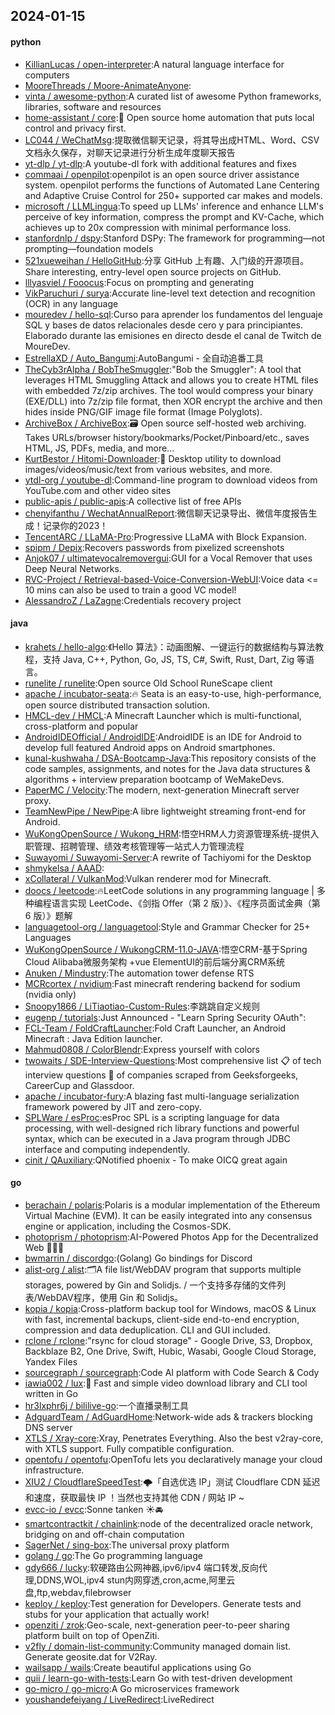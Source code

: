 ## 2024-01-15

#### python
* [KillianLucas / open-interpreter](https://github.com/KillianLucas/open-interpreter):A natural language interface for computers
* [MooreThreads / Moore-AnimateAnyone](https://github.com/MooreThreads/Moore-AnimateAnyone):
* [vinta / awesome-python](https://github.com/vinta/awesome-python):A curated list of awesome Python frameworks, libraries, software and resources
* [home-assistant / core](https://github.com/home-assistant/core):🏡 Open source home automation that puts local control and privacy first.
* [LC044 / WeChatMsg](https://github.com/LC044/WeChatMsg):提取微信聊天记录，将其导出成HTML、Word、CSV文档永久保存，对聊天记录进行分析生成年度聊天报告
* [yt-dlp / yt-dlp](https://github.com/yt-dlp/yt-dlp):A youtube-dl fork with additional features and fixes
* [commaai / openpilot](https://github.com/commaai/openpilot):openpilot is an open source driver assistance system. openpilot performs the functions of Automated Lane Centering and Adaptive Cruise Control for 250+ supported car makes and models.
* [microsoft / LLMLingua](https://github.com/microsoft/LLMLingua):To speed up LLMs' inference and enhance LLM's perceive of key information, compress the prompt and KV-Cache, which achieves up to 20x compression with minimal performance loss.
* [stanfordnlp / dspy](https://github.com/stanfordnlp/dspy):Stanford DSPy: The framework for programming—not prompting—foundation models
* [521xueweihan / HelloGitHub](https://github.com/521xueweihan/HelloGitHub):分享 GitHub 上有趣、入门级的开源项目。Share interesting, entry-level open source projects on GitHub.
* [lllyasviel / Fooocus](https://github.com/lllyasviel/Fooocus):Focus on prompting and generating
* [VikParuchuri / surya](https://github.com/VikParuchuri/surya):Accurate line-level text detection and recognition (OCR) in any language
* [mouredev / hello-sql](https://github.com/mouredev/hello-sql):Curso para aprender los fundamentos del lenguaje SQL y bases de datos relacionales desde cero y para principiantes. Elaborado durante las emisiones en directo desde el canal de Twitch de MoureDev.
* [EstrellaXD / Auto_Bangumi](https://github.com/EstrellaXD/Auto_Bangumi):AutoBangumi - 全自动追番工具
* [TheCyb3rAlpha / BobTheSmuggler](https://github.com/TheCyb3rAlpha/BobTheSmuggler):"Bob the Smuggler": A tool that leverages HTML Smuggling Attack and allows you to create HTML files with embedded 7z/zip archives. The tool would compress your binary (EXE/DLL) into 7z/zip file format, then XOR encrypt the archive and then hides inside PNG/GIF image file format (Image Polyglots).
* [ArchiveBox / ArchiveBox](https://github.com/ArchiveBox/ArchiveBox):🗃 Open source self-hosted web archiving. Takes URLs/browser history/bookmarks/Pocket/Pinboard/etc., saves HTML, JS, PDFs, media, and more...
* [KurtBestor / Hitomi-Downloader](https://github.com/KurtBestor/Hitomi-Downloader):🍰 Desktop utility to download images/videos/music/text from various websites, and more.
* [ytdl-org / youtube-dl](https://github.com/ytdl-org/youtube-dl):Command-line program to download videos from YouTube.com and other video sites
* [public-apis / public-apis](https://github.com/public-apis/public-apis):A collective list of free APIs
* [chenyifanthu / WechatAnnualReport](https://github.com/chenyifanthu/WechatAnnualReport):微信聊天记录导出、微信年度报告生成！记录你的2023！
* [TencentARC / LLaMA-Pro](https://github.com/TencentARC/LLaMA-Pro):Progressive LLaMA with Block Expansion.
* [spipm / Depix](https://github.com/spipm/Depix):Recovers passwords from pixelized screenshots
* [Anjok07 / ultimatevocalremovergui](https://github.com/Anjok07/ultimatevocalremovergui):GUI for a Vocal Remover that uses Deep Neural Networks.
* [RVC-Project / Retrieval-based-Voice-Conversion-WebUI](https://github.com/RVC-Project/Retrieval-based-Voice-Conversion-WebUI):Voice data <= 10 mins can also be used to train a good VC model!
* [AlessandroZ / LaZagne](https://github.com/AlessandroZ/LaZagne):Credentials recovery project

#### java
* [krahets / hello-algo](https://github.com/krahets/hello-algo):《Hello 算法》：动画图解、一键运行的数据结构与算法教程，支持 Java, C++, Python, Go, JS, TS, C#, Swift, Rust, Dart, Zig 等语言。
* [runelite / runelite](https://github.com/runelite/runelite):Open source Old School RuneScape client
* [apache / incubator-seata](https://github.com/apache/incubator-seata):🔥 Seata is an easy-to-use, high-performance, open source distributed transaction solution.
* [HMCL-dev / HMCL](https://github.com/HMCL-dev/HMCL):A Minecraft Launcher which is multi-functional, cross-platform and popular
* [AndroidIDEOfficial / AndroidIDE](https://github.com/AndroidIDEOfficial/AndroidIDE):AndroidIDE is an IDE for Android to develop full featured Android apps on Android smartphones.
* [kunal-kushwaha / DSA-Bootcamp-Java](https://github.com/kunal-kushwaha/DSA-Bootcamp-Java):This repository consists of the code samples, assignments, and notes for the Java data structures & algorithms + interview preparation bootcamp of WeMakeDevs.
* [PaperMC / Velocity](https://github.com/PaperMC/Velocity):The modern, next-generation Minecraft server proxy.
* [TeamNewPipe / NewPipe](https://github.com/TeamNewPipe/NewPipe):A libre lightweight streaming front-end for Android.
* [WuKongOpenSource / Wukong_HRM](https://github.com/WuKongOpenSource/Wukong_HRM):悟空HRM人力资源管理系统-提供入职管理、招聘管理、绩效考核管理等一站式人力管理流程
* [Suwayomi / Suwayomi-Server](https://github.com/Suwayomi/Suwayomi-Server):A rewrite of Tachiyomi for the Desktop
* [shmykelsa / AAAD](https://github.com/shmykelsa/AAAD):
* [xCollateral / VulkanMod](https://github.com/xCollateral/VulkanMod):Vulkan renderer mod for Minecraft.
* [doocs / leetcode](https://github.com/doocs/leetcode):🔥LeetCode solutions in any programming language | 多种编程语言实现 LeetCode、《剑指 Offer（第 2 版）》、《程序员面试金典（第 6 版）》题解
* [languagetool-org / languagetool](https://github.com/languagetool-org/languagetool):Style and Grammar Checker for 25+ Languages
* [WuKongOpenSource / WukongCRM-11.0-JAVA](https://github.com/WuKongOpenSource/WukongCRM-11.0-JAVA):悟空CRM-基于Spring Cloud Alibaba微服务架构 +vue ElementUI的前后端分离CRM系统
* [Anuken / Mindustry](https://github.com/Anuken/Mindustry):The automation tower defense RTS
* [MCRcortex / nvidium](https://github.com/MCRcortex/nvidium):Fast minecraft rendering backend for sodium (nvidia only)
* [Snoopy1866 / LiTiaotiao-Custom-Rules](https://github.com/Snoopy1866/LiTiaotiao-Custom-Rules):李跳跳自定义规则
* [eugenp / tutorials](https://github.com/eugenp/tutorials):Just Announced - "Learn Spring Security OAuth":
* [FCL-Team / FoldCraftLauncher](https://github.com/FCL-Team/FoldCraftLauncher):Fold Craft Launcher, an Android Minecraft : Java Edition launcher.
* [Mahmud0808 / ColorBlendr](https://github.com/Mahmud0808/ColorBlendr):Express yourself with colors
* [twowaits / SDE-Interview-Questions](https://github.com/twowaits/SDE-Interview-Questions):Most comprehensive list 📋 of tech interview questions 📘 of companies scraped from Geeksforgeeks, CareerCup and Glassdoor.
* [apache / incubator-fury](https://github.com/apache/incubator-fury):A blazing fast multi-language serialization framework powered by JIT and zero-copy.
* [SPLWare / esProc](https://github.com/SPLWare/esProc):esProc SPL is a scripting language for data processing, with well-designed rich library functions and powerful syntax, which can be executed in a Java program through JDBC interface and computing independently.
* [cinit / QAuxiliary](https://github.com/cinit/QAuxiliary):QNotified phoenix - To make OICQ great again

#### go
* [berachain / polaris](https://github.com/berachain/polaris):Polaris is a modular implementation of the Ethereum Virtual Machine (EVM). It can be easily integrated into any consensus engine or application, including the Cosmos-SDK.
* [photoprism / photoprism](https://github.com/photoprism/photoprism):AI-Powered Photos App for the Decentralized Web 🌈💎✨
* [bwmarrin / discordgo](https://github.com/bwmarrin/discordgo):(Golang) Go bindings for Discord
* [alist-org / alist](https://github.com/alist-org/alist):🗂️A file list/WebDAV program that supports multiple storages, powered by Gin and Solidjs. / 一个支持多存储的文件列表/WebDAV程序，使用 Gin 和 Solidjs。
* [kopia / kopia](https://github.com/kopia/kopia):Cross-platform backup tool for Windows, macOS & Linux with fast, incremental backups, client-side end-to-end encryption, compression and data deduplication. CLI and GUI included.
* [rclone / rclone](https://github.com/rclone/rclone):"rsync for cloud storage" - Google Drive, S3, Dropbox, Backblaze B2, One Drive, Swift, Hubic, Wasabi, Google Cloud Storage, Yandex Files
* [sourcegraph / sourcegraph](https://github.com/sourcegraph/sourcegraph):Code AI platform with Code Search & Cody
* [iawia002 / lux](https://github.com/iawia002/lux):👾 Fast and simple video download library and CLI tool written in Go
* [hr3lxphr6j / bililive-go](https://github.com/hr3lxphr6j/bililive-go):一个直播录制工具
* [AdguardTeam / AdGuardHome](https://github.com/AdguardTeam/AdGuardHome):Network-wide ads & trackers blocking DNS server
* [XTLS / Xray-core](https://github.com/XTLS/Xray-core):Xray, Penetrates Everything. Also the best v2ray-core, with XTLS support. Fully compatible configuration.
* [opentofu / opentofu](https://github.com/opentofu/opentofu):OpenTofu lets you declaratively manage your cloud infrastructure.
* [XIU2 / CloudflareSpeedTest](https://github.com/XIU2/CloudflareSpeedTest):🌩「自选优选 IP」测试 Cloudflare CDN 延迟和速度，获取最快 IP ！当然也支持其他 CDN / 网站 IP ~
* [evcc-io / evcc](https://github.com/evcc-io/evcc):Sonne tanken ☀️🚘
* [smartcontractkit / chainlink](https://github.com/smartcontractkit/chainlink):node of the decentralized oracle network, bridging on and off-chain computation
* [SagerNet / sing-box](https://github.com/SagerNet/sing-box):The universal proxy platform
* [golang / go](https://github.com/golang/go):The Go programming language
* [gdy666 / lucky](https://github.com/gdy666/lucky):软硬路由公网神器,ipv6/ipv4 端口转发,反向代理,DDNS,WOL,ipv4 stun内网穿透,cron,acme,阿里云盘,ftp,webdav,filebrowser
* [keploy / keploy](https://github.com/keploy/keploy):Test generation for Developers. Generate tests and stubs for your application that actually work!
* [openziti / zrok](https://github.com/openziti/zrok):Geo-scale, next-generation peer-to-peer sharing platform built on top of OpenZiti.
* [v2fly / domain-list-community](https://github.com/v2fly/domain-list-community):Community managed domain list. Generate geosite.dat for V2Ray.
* [wailsapp / wails](https://github.com/wailsapp/wails):Create beautiful applications using Go
* [quii / learn-go-with-tests](https://github.com/quii/learn-go-with-tests):Learn Go with test-driven development
* [go-micro / go-micro](https://github.com/go-micro/go-micro):A Go microservices framework
* [youshandefeiyang / LiveRedirect](https://github.com/youshandefeiyang/LiveRedirect):LiveRedirect
